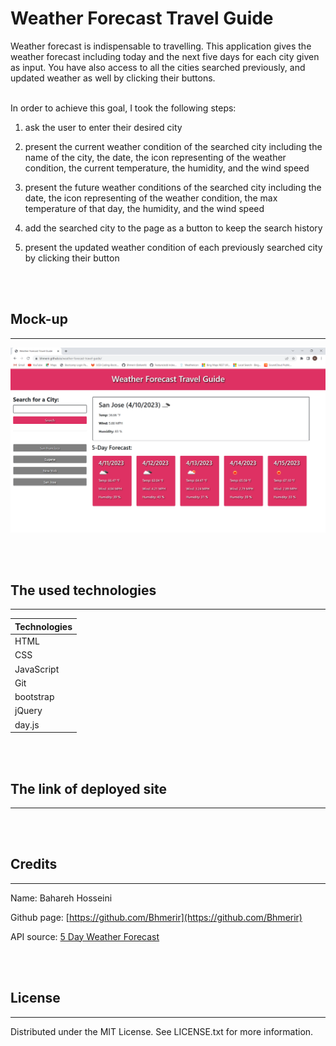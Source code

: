 # Weather Forecast Travel Guide

Weather forecast is indispensable to travelling. This application gives the weather forecast including today and the next five days for each city given as input. You have also access to all the cities searched previously, and updated weather as well by clicking their buttons. 


<br>
In order to achieve this goal, I took the following steps:

<br>

1. ask the user to enter their desired city

2. present the current weather condition of the searched city including the name of the city, the date, the icon representing of the weather condition, the current temperature, the humidity, and the wind speed 

3. present the future weather conditions of the searched city including the date, the icon representing of the weather condition, the max temperature of that day, the humidity, and the wind speed 

4. add the searched city to the page as a button to keep the search history

5. present the updated weather condition of each previously searched city by clicking their button

<br>

<br>


## Mock-up

---------------------------------

![/assets/image/my-deployed-site.png](/assets/image/my-deployed-site.png)

<br>

<br>


## The used technologies  

---------------------------------

|      Technologies     |
|-----------------------|
|         HTML          |
|         CSS           |
|      JavaScript       |
|         Git           |
|      bootstrap        |
|        jQuery         |
|        day.js         |


<br>

<br>


## The link of deployed site

---------------------------------

[]()

<br>

<br>

## Credits

---------------------------------

Name:    Bahareh Hosseini

Github page:      [https://github.com/Bhmerir](https://github.com/Bhmerir)

API source:       [5 Day Weather Forecast](https://openweathermap.org/forecast5)

<br>

<br>

## License

---------------------------------

Distributed under the MIT License. See LICENSE.txt for more information.


